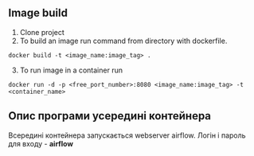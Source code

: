 ## Image build

1. Clone project
2. To build an image run command from directory with dockerfile.

```
docker build -t <image_name:image_tag> .
```

3. To run image in a container run

```
docker run -d -p <free_port_number>:8080 <image_name:image_tag> -t <container_name>
```

## Опис програми усередині контейнера

Всередині контейнера запускається webserver airflow. Логін і пароль для входу - **airflow**


